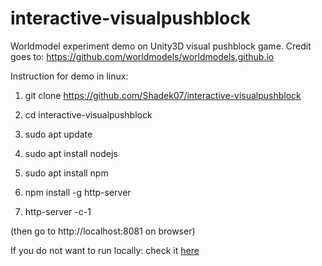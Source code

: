 # interactive-visualpushblock
Worldmodel experiment demo on Unity3D visual pushblock game. Credit goes to: https://github.com/worldmodels/worldmodels.github.io

Instruction for demo in linux:

1. git clone https://github.com/Shadek07/interactive-visualpushblock

2. cd interactive-visualpushblock

3. sudo apt update

4. sudo apt install nodejs

5. sudo apt install npm

6. npm install -g http-server

7. http-server -c-1

(then go to http://localhost:8081 on browser)

If you do not want to run locally: check it [here](https://stupefied-lumiere-eaad09.netlify.com/)
